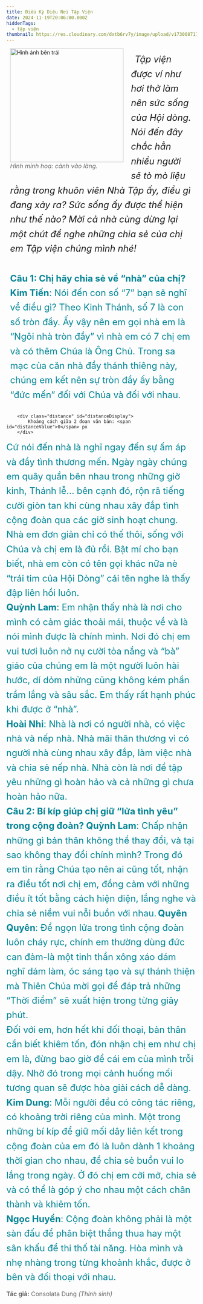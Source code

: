 ```yaml
---
title: Điều Kỳ Diệu Nơi Tập Viện
date: 2024-11-19T20:06:00.000Z
hiddenTags:
  - tập viện
thumbnail: https://res.cloudinary.com/dxtb6rv7y/image/upload/v1730087171/tap_vien_xmabrn.jpg
---
```

<figure> <img src="https://res.cloudinary.com/dxtb6rv7y/image/upload/v1731982439/8T9A9369_kgngmd.jpg" alt="Hình ảnh bên trái" class="image-left"; width="300"> <figcaption>Hình minh hoạ: cảnh vào làng.</figcaption> 
</figure> 
 <div id="firstParagraph" class="paragraph">
<p4> <I>Tập viện được ví như hơi thở làm nên sức sống của Hội dòng. Nói đến đây chắc hẳn nhiều người sẽ tò mò liệu rằng trong khuôn viên Nhà Tập ấy, điều gì đang xảy ra? Sức sống ấy được thể hiện như thế nào? Mời cả nhà cùng dừng lại một chút để nghe những chia sẻ của chị em Tập viện chúng mình nhé!</I></br></p4>
</div>

<div id="secondParagraph" class="paragraph">
<p3> <b>Câu 1: Chị hãy chia sẻ về “nhà” của chị?</b> </p3></br>
<p3> <b>Kim Tiến</b>: Nói đến con số “7” bạn sẽ nghĩ về điều gì? Theo Kinh Thánh, số 7 là con số tròn đầy. Ấy vậy nên em gọi nhà em là “Ngôi nhà tròn đầy” vì nhà em có 7 chị em và có thêm Chúa là Ông Chủ. Trong sa mạc của căn nhà đầy thánh thiêng này, chúng em kết nên sự tròn đầy ấy bằng “đức mến” đối với Chúa và đối với nhau. </p3></br>
</div>

        <div class="distance" id="distanceDisplay">
            Khoảng cách giữa 2 đoạn văn bản: <span id="distanceValue">0</span> px
        </div>


<p3>Cứ nói đến nhà là nghĩ ngay đến sự ấm áp và đầy tình thương mến. Ngày ngày chúng em quây quần bên nhau trong những giờ kinh, Thánh lễ... bên cạnh đó, rộn rã tiếng cười giòn tan khi cùng nhau xây đắp tình cộng đoàn qua các giờ sinh hoạt chung. Nhà em đơn giản chỉ có thế thôi, sống với Chúa và chị em là đủ rồi. Bật mí cho bạn biết, nhà em còn có tên gọi khác nữa nè “trái tim của Hội Dòng” cái tên nghe là thấy đập liên hồi luôn.</p3></br>
<p3> <b>Quỳnh Lam</b>: Em nhận thấy nhà là nơi cho mình có cảm giác thoải mái, thuộc về và là nói mình được là chính mình. Nơi đó chị em vui tươi luôn nở nụ cười tỏa nắng và “bà” giáo của chúng em là một người luôn hài hước, dí dỏm những cũng không kém phần trầm lắng và sâu sắc. Em thấy rất hạnh phúc khi được ở “nhà”.</p3></br>
<p3> <b>Hoài Nhi</b>: Nhà là nơi có người nhà, có việc nhà và nếp nhà. Nhà mãi thân thương vì có người nhà cùng nhau xây đắp, làm việc nhà và chia sẻ nếp nhà. Nhà còn là nơi để tập yêu những gì hoàn hảo và cả những gì chưa hoàn hảo nữa.</p3></br>
<p3> <b>Câu 2: Bí kíp giúp chị giữ “lửa tình yêu” trong cộng đoàn? </p3></b>
<p3> <b>Quỳnh Lam</b>: Chấp nhận những gì bản thân không thể thay đổi, và tại sao không thay đổi chính mình? Trong đó em tin rằng Chúa tạo nên ai cũng tốt, nhận ra điều tốt nơi chị em, đồng cảm với những điều ít tốt bằng cách hiện diện, lắng nghe và chia sẻ niềm vui nỗi buồn với nhau.</p3></b>
<p3> <b>Quyên Quyên</b>: Để ngọn lửa trong tình cộng đoàn luôn cháy rực, chính em thường dùng đức can đảm-là một tinh thần xông xáo dám nghĩ dám làm, óc sáng tạo và sự thánh thiện mà Thiên Chúa mời gọi để đáp trả những “Thời điểm” sẽ xuất hiện trong từng giây phút. </b> </p3></br>
<p3>Đối với em, hơn hết khi đối thoại, bản thân cần biết khiêm tốn, đón nhận chị em như chị em là, đừng bao giờ để cái em của mình trỗi dậy. Nhờ đó trong mọi cảnh huống mối tương quan sẽ được hòa giải cách dễ dàng.</p3></br>
<p3> <b>Kim Dung</b>: Mỗi người đều có công tác riêng, có khoảng trời riêng của mình. Một trong những bí kíp để giữ mối dây liên kết trong cộng đoàn của em đó là luôn dành 1 khoảng thời gian cho nhau, để chia sẻ buồn vui lo lắng trong ngày. Ở đó chị em cởi mở, chia sẻ và có thể là góp ý cho nhau một cách chân thành và khiêm tốn. </p3></br>
<p3> <b>Ngọc Huyền</b>: Cộng đoàn không phải là một sàn đấu để phân biệt thắng thua hay một sân khấu để thi thố tài năng. Hòa mình và nhẹ nhàng trong từng khoảnh khắc, được ở bên và đối thoại với nhau. </p3></br>


<p1> <strong>Tác giả:</strong> <span class="author-name">Consolata Dung <I>(Thỉnh sinh)</I> </span> </p1>
<style>
p3 {
text-align: justify;
margin-bottom: 25px;
color: #008596;
line-height: 1.6;
font-size: 1.5rem;
}
p4 {
text-align: justify;
margin-bottom: 15px;
line-height: 1.6;
font-size: 1.5rem;
padding: 10px;
}

.paragraph {
            margin-bottom: 20px;
            padding: 10px;
            
        }
        .distance {
            font-weight: bold;
            margin-top: 20px;
        }

p1 {
margin-right: 5px;
margin-top: 20px;
color: #666;
font-size: 1rem;
}
.image-left {
float: left;
margin-right: 10px;
}
figure { 
float: left; /* Hình ảnh ở bên phải */
margin: 0px 10px 10px 10px; /* Khoảng cách với văn bản xung quanh */

}
figcaption {
margin-top: 8px;
font-size: 16px;
color: #666;
font-style: italic;
}
</style>

